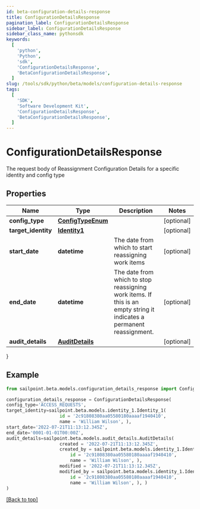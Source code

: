 ```yaml
---
id: beta-configuration-details-response
title: ConfigurationDetailsResponse
pagination_label: ConfigurationDetailsResponse
sidebar_label: ConfigurationDetailsResponse
sidebar_class_name: pythonsdk
keywords:
  [
    'python',
    'Python',
    'sdk',
    'ConfigurationDetailsResponse',
    'BetaConfigurationDetailsResponse',
  ]
slug: /tools/sdk/python/beta/models/configuration-details-response
tags:
  [
    'SDK',
    'Software Development Kit',
    'ConfigurationDetailsResponse',
    'BetaConfigurationDetailsResponse',
  ]
---
```


# ConfigurationDetailsResponse

The request body of Reassignment Configuration Details for a specific identity and config type

## Properties

| Name | Type | Description | Notes |
| --- | --- | --- | --- |
| **config_type** | [**ConfigTypeEnum**](config-type-enum) |  | [optional] |
| **target_identity** | [**Identity1**](identity1) |  | [optional] |
| **start_date** | **datetime** | The date from which to start reassigning work items | [optional] |
| **end_date** | **datetime** | The date from which to stop reassigning work items. If this is an empty string it indicates a permanent reassignment. | [optional] |
| **audit_details** | [**AuditDetails**](audit-details) |  | [optional] |

}

## Example

```python
from sailpoint.beta.models.configuration_details_response import ConfigurationDetailsResponse

configuration_details_response = ConfigurationDetailsResponse(
config_type='ACCESS_REQUESTS',
target_identity=sailpoint.beta.models.identity_1.Identity_1(
                    id = '2c91808380aa05580180aaaaf1940410',
                    name = 'William Wilson', ),
start_date='2022-07-21T11:13:12.345Z',
end_date='0001-01-01T00:00Z',
audit_details=sailpoint.beta.models.audit_details.AuditDetails(
                    created = '2022-07-21T11:13:12.345Z',
                    created_by = sailpoint.beta.models.identity_1.Identity_1(
                        id = '2c91808380aa05580180aaaaf1940410',
                        name = 'William Wilson', ),
                    modified = '2022-07-21T11:13:12.345Z',
                    modified_by = sailpoint.beta.models.identity_1.Identity_1(
                        id = '2c91808380aa05580180aaaaf1940410',
                        name = 'William Wilson', ), )
)

```

[[Back to top]](#)

